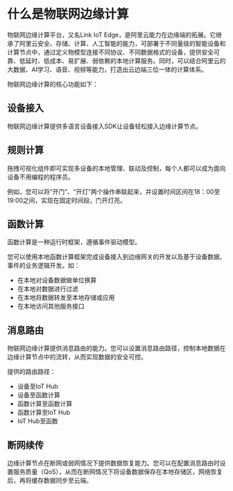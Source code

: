 # 什么是物联网边缘计算

物联网边缘计算平台，又名Link IoT Edge，是阿里云能力在边缘端的拓展。它继承了阿里云安全、存储、计算、人工智能的能力，可部署于不同量级的智能设备和计算节点中，通过定义物模型连接不同协议、不同数据格式的设备，提供安全可靠、低延时、低成本、易扩展、弱依赖的本地计算服务。同时，可以结合阿里云的大数据、AI学习、语音、视频等能力，打造出云边端三位一体的计算体系。

物联网边缘计算的核心功能如下：

## 设备接入 <a id="section_qrt_dbf_h2b .section"></a>

物联网边缘计算提供多语言设备接入SDK让设备轻松接入边缘计算节点。

## 规则计算 <a id="section_fsf_ybf_h2b .section"></a>

拖拽可视化组件即可实现多设备的本地管理、联动及控制，每个人都可以成为面向设备不用编程的程序员。

例如，您可以将“开门”、“开灯”两个操作串联起来，并设置时间区间在18：00至19:00之间，实现在固定时间段，门开灯亮。

## 函数计算 <a id="section_idh_1cf_h2b .section"></a>

函数计算是一种运行时框架，遵循事件驱动模型。

您可以使用本地函数计算框架完成设备接入到边缘网关的开发以及基于设备数据、事件的业务逻辑开发。如：

* 在本地对设备数据做单位换算
* 在本地对数据进行过滤
* 在本地将数据转发至本地存储或应用
* 在本地访问其他服务接口

## 消息路由 <a id="section_oqg_vhh_j2b .section"></a>

物联网边缘计算提供消息路由的能力。您可以设置消息路由路径，控制本地数据在边缘计算节点中的流转，从而实现数据的安全可控。

提供的路由路径：

* 设备至IoT Hub
* 设备至函数计算
* 函数计算至函数计算
* 函数计算至IoT Hub
* IoT Hub至函数

## 断网续传 <a id="section_jqh_yhh_j2b .section"></a>

边缘计算节点在断网或弱网情况下提供数据恢复能力。您可以在配置消息路由时设置服务质量（QoS），从而在断网情况下将设备数据保存在本地存储区，网络恢复后，再将缓存数据同步至云端。

